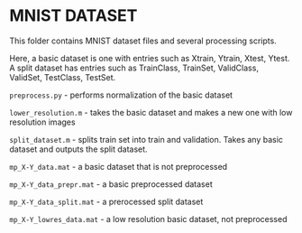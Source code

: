 MNIST DATASET
=============

This folder contains MNIST dataset files and several processing scripts.

Here, a basic dataset is one with entries such as Xtrain, Ytrain, Xtest, Ytest.
A split dataset has entries such as TrainClass, TrainSet, ValidClass, ValidSet,
TestClass, TestSet.

`preprocess.py` - performs normalization of the basic dataset

`lower_resolution.m` - takes the basic dataset and makes a new one with low
resolution images

`split_dataset.m` - splits train set into train and validation. Takes any basic 
dataset and outputs the split dataset.

`mp_X-Y_data.mat` - a basic dataset that is not preprocessed

`mp_X-Y_data_prepr.mat` - a basic preprocessed dataset 

`mp_X-Y_data_split.mat` - a prerocessed split dataset

`mp_X-Y_lowres_data.mat` - a low resolution basic dataset, not preprocessed
